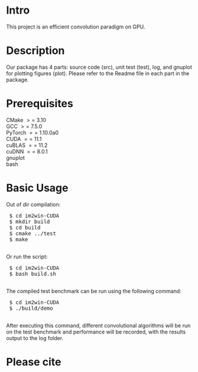 # Intro
This project is an efficient convolution paradigm on GPU.
# Description
Our package has 4 parts: source code (src), unit test (test), log, and gnuplot for plotting figures (plot). Please refer to the Readme file in each part in the package.
# Prerequisites
CMake $>=$ 3.10 \
GCC $>=$ 7.5.0 \
PyTorch $==$ 1.10.0a0 \
CUDA $==$ 11.1 \
cuBLAS $==$ 11.2 \
cuDNN $==$ 8.0.1 \
gnuplot \
bash
# Basic Usage
Out of dir compilation:
<pre> $ cd im2win-CUDA
 $ mkdir build
 $ cd build
 $ cmake ../test
 $ make
 </pre>
 Or run the script:
 <pre>
 $ cd im2win-CUDA
 $ bash build.sh
 </pre>
 The compiled test benchmark can be run using the following command: 
 <pre>
 $ cd im2win-CUDA
 $ ./build/demo
 </pre>
 After executing this command, different convolutional algorithms will be run on the test benchmark and performance will be recorded, with the results output to the log folder.
# Please cite
